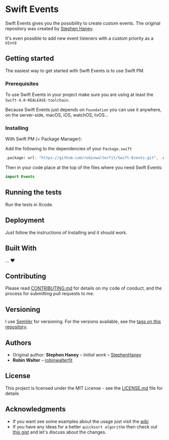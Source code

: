 Swift Events
===================

Swift Events gives you the possibility to create custom events. The original repository was created by [Stephen Haney](https://github.com/StephenHaney/Swift-Custom-Events).

It's even possible to add new event listeners with a custom priority as a `UInt8`

## Getting started

The easiest way to get started with Swift Events is to use Swift PM.

### Prerequisites

To use Swift Events in your project make sure you are using at least the `Swift-4.0-REALEASE-toolchain`.

Because Swift Events just depends on `Foundation` you can use it anywhere, on the server-side, macOS, iOS, watchOS, tvOS...

### Installing

With Swift PM (= Package Manager):

Add the following to the dependencies of your `Package.swift`

```swift
.package( url: "https://github.com/robinwalterfit/Swift-Events.git", .upToNextMajor( from: "1.1.4" ) )
```

Then in your code place at the top of the files where you need Swift Events:

```swift
import Events
```

## Running the tests

Run the tests in Xcode.

## Deployment

Just follow the instructions of Installing and it should work.

## Built With

... :heart:

## Contributing

Please read [CONTRIBUTING.md](CONTRIBUTING.md) for details on my code of conduct, and the process for submitting pull requests to me.

## Versioning

I use [SemVer](http://semver.org/) for versioning. For the versions available, see the [tags on this repository](https://github.com/robinwalterfit/Swift-Events/tags).

## Authors

* Original author: **Stephen Haney** – *Initial work* – [StephenHaney](https://github.com/StephenHaney/)
* **Robin Walter** – [robinwalterfit](https://github.com/robinwalterfit)

## License

This project is licensed under the MIT License - see the [LICENSE.md](LICENSE.md) file for details

## Acknowledgments

* If you want see some examples about the usage just visit the [wiki](https://github.com/robinwalterfit/Swift-Events/wiki)
* If you have any ideas for a better `quicksort algorithm` then check out [this gist](https://gist.github.com/robinwalterfit/60a42c388d35b66cba7cf7864bc0fb98) and let's discuss about the changes.
